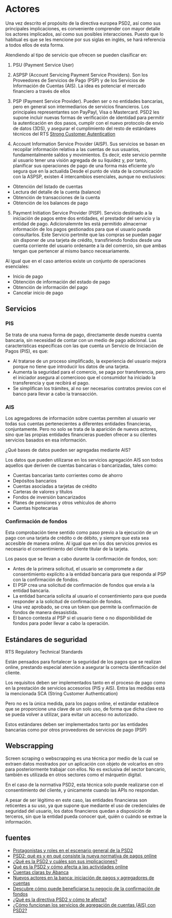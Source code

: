 # Actores

Una vez descrito el propósito de la directiva europea PSD2, así como sus principales implicaciones, es conveniente comprender con mayor detalle los actores implicados, así como sus posibles interacciones. Puesto que lo habitual es que se les mencione por sus siglas en inglés, se hará referencia a todos ellos de esta forma.

Atendiendo al tipo de servicio que ofrecen se pueden clasificar en:

1. PSU (Payment Service User)
2. ASPSP (Account Servicing Payment Service Providers). Son los Proveedores de Servicios de Pago (PSP) y de los Servicios de Información de Cuentas (AIS). La idea es potenciar el mercado financiero a través de ellos
  
3. PSP (Payment Service Provider). Pueden ser o no entidades bancarias, pero en general son intermediarios de servicios financieros. Los principales representantes son PayPayl, Visa o Mastercard. PSD2 les supone incluir nuevas formas de verificación de identidad para permitir la autenticación en dos pasos, cumplir con el nuevo protocolo de envío de datos (3DS), y asegurar el cumplimiento del resto de estándares técnicos del RTS [Strong Customer Autentication](https://www.eba.europa.eu/regulation-and-policy/payment-services-and-electronic-money/regulatory-technical-standards-on-strong-customer-authentication-and-secure-communication-under-psd2)

4. Account Information Service Provider (AISP). Sus servicios se basan en recopilar información relativa a las cuentas de sus usuarios, fundamentalmente saldos y movimientos.
Es decir, este servicio permite al usuario tener una visión agregada de su liquidez y, por tanto, planificar sus operaciones de pago de una forma más eficiente y/o segura que en la actualida
Desde el punto de vista de la comunicación con la ASPSP, existen 4 intercambios esenciales, aunque no exclusivos:

* Obtención del listado de cuentas
* Lectura del detalle de la cuenta (balance)
* Obtención de transacciones de la cuenta
* Obtención de los balances de pago
  
5. Payment Initiation Service Provider (PISP). Servicio destinado a la iniciación de pagos entre dos entidades, el prestador del servicio y la entidad de pago.  Adicionalemnte les está permitido almacernar información de los pagos gestionados para que el usuario pueda consultarlos.
Este Servicio pertmite que las compras se puedan pagar sin disponer de una tarjeta de crédito, transfiriendo fondos desde una cuenta corriente del usuario ordenante a la del comercio, sin que ambas tengan que pertencer al mismo banco necesariamente.

Al igual que en el caso anterios existe un conjunto de operaciones esenciales:

* Inicio de pago
* Obtención de información del estado de pago
* Obtención de información del pago
* Cancelar inicio de pago

## Servicios

### PIS

Se trata de una nueva forma de pago, directamente desde nuestra cuenta bancaria, sin necesidad de contar con un medio de pago adicional. Las características específicas con las que cuenta un Servicio de Iniciación de Pagos (PIS), es que:

* Al tratarse de un proceso simplificado, la experiencia del usuario mejora porque no tiene que introducir los datos de una tarjeta.
* Aumenta la seguridad para el comercio, se paga por transferencia, pero el iniciador asegura al comerciooo que el consumidor ha iniciado la transferencia y que recibirá el pago.
* Se simplifican los trámites, al no ser necesarios contratos previos con el banco para llevar a cabo la transacción.

### AIS

Los agregadores de información sobre cuentas permiten al usuario ver todas sus cuentas pertenecientes a diferentes entidades financieras, conjuntamente. Pero no solo se trata de la aparición de nuevos actores, sino que las propias entidades financieras pueden ofrecer a su clientes servicios basados en esa información.

¿Qué bases de datos pueden ser agregadas mediante AIS?

Los datos que pueden utilizarse en los servicios agregación AIS son todos aquellos que deriven de cuentas bancarias o bancarizadas, tales como:

* Cuentas bancarias tanto corrientes como de ahorro
* Depósitos bancarios
* Cuentas asociadas a tarjetas de crédito
* Carteras de valores y títulos
* Fondos de inversión bancarizados
* Planes de pensiones y otros vehículos de ahorro
* Cuentas hipotecarias

### Confirmación de fondos

Esta comprobación tiene sentido como paso previo a la ejecución de un pago con una tarjeta de crédito o de débito, y siempre que esta sea accesible de manera online. Al igual que en los dos servicios previos es necesario el consentimiento del cliente titular de la tarjeta.

Los pasos que se llevan a cabo durante la confirmación de fondos, son:

* Antes de la primera solicitud, el usuario se compromete a dar consentimiento explícito a la entidad bancaria para que responda al PSP con la confirmación de fondos.
* El PSP crea una solicitud de confirmación de fondos que envía a la entidad bancaria.
* La entidad bancaria solicita al usuario el consentimiento para que pueda responder a la solicitud de confirmación de fondos.
* Una vez aprobado, se crea un token que permite la confirmación de fondos de manera desasistida.
* El banco contesta al PSP si el usuario tiene o no disponibilidad de fondos para poder llevar a cabo la operación. 

## Estándares de seguridad

RTS Regulatory Technical Standards

Están pensados para fortalecer la seguridad de los pagos que se realizan online, prestando especial atención a asegurar la correcta identificación del cliente.

Los requisitos deben ser implementados tanto en el proceso de pago como en la prestación de servicios accesorios (PIS y AIS). Entra las medidas está la mencionada SCA (String Customer Authentication)

Pero no es la única medida, para los pagos online, el estándar establece que se proporcione una clave de un solo uso, de forma que dicha clave no se pueda volver a utilizar, para evitar un acceso no autorizado.

Estos estándares deben ser implementados tanto por las entidades bancarias como por otros proveedores de servicios de pago (PSP)

## Webscrapping

Screen scraping o webscrapping es una técnica por medio de la cual se extraen datos mostrados por un aplicación con objeto de volcarlos en otro para posteriormente trabajar con ellos. No es exclusiva del sector bancario, también es utilizada en otros sectores como el márquetin digital.

En el caso de la normativa PSD2, esta técnica solo puede realizarse con el consentimiento del cliente, y únicamente cuando las APIs no respondan.

A pesar de ser légitimo en este caso, las entidades financieras son reticentes a su uso, ya que supone que mediante el uso de credenciales de seguridad del usuario, los datos financieros quedan a disposición de terceros, sin que la entidad pueda conocer qué, quién o cuándo se extrae la información.

## fuentes

* [Protagonistas y roles en el escenario general de la PSD2](https://www.bbvaapimarket.com/es/mundo-api/protagonistas-y-roles-en-el-escenario-general-de-la-psd2/)
* [PSD2: qué es y en qué consiste la nueva normativa de pagos online](https://willistowerswatsonupdate.es/riesgos-corporativos-y-directivos/psd2-nueva-normativa-pagos-online/)
* [¿Qué es la PSD2 y cuáles son sus implicaciones?](https://www.xeridia.com/noticias/que-es-la-psd2-y-cuales-son-sus-implicaciones)
* [Qué es la PSD2 y cómo afecta a las actividades online](https://www.electronicid.eu/es/blog/post/psd2-payment-services-directive-2/es)
* [Cuentas claras by Abanca](https://www.cuentasclaras.es/glosario/psd2-terminos-relacionados/)
* [Nuevos actores en la banca: iniciación de pagos y agregadores de cuentas](https://vasscompany.com/iniciacion-pagos-agregadores-cuentas/)
* [Descubre cómo puede beneficiarse tu negocio de la confirmación de fondos](https://www.bbvaapimarket.com/es/mundo-api/descubre-como-beneficiarse-negocio-confirmacion-de-fondos/)
* [¿Qué es la directiva PSD2 y cómo te afecta? ](https://www.helpmycash.com/banco/psd2/)
* [¿Cómo funcionan los servicios de agregación de cuentas (AIS) con PSD2?](https://www.bbvaapimarket.com/es/mundo-api/como-funcionan-servicios-agregacion-cuentas-ais-psd2/)